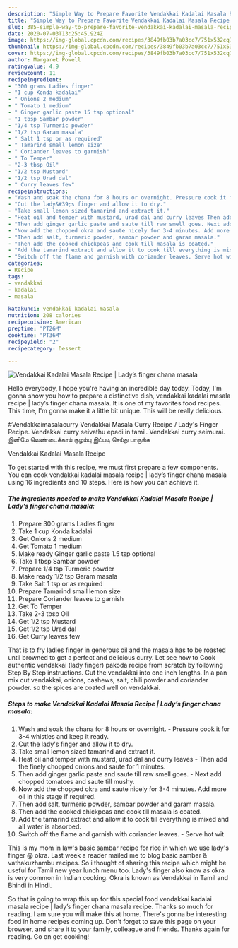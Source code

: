 ```yaml
---
description: "Simple Way to Prepare Favorite Vendakkai Kadalai Masala Recipe | Lady’s finger chana masala"
title: "Simple Way to Prepare Favorite Vendakkai Kadalai Masala Recipe | Lady’s finger chana masala"
slug: 385-simple-way-to-prepare-favorite-vendakkai-kadalai-masala-recipe-ladys-finger-chana-masala
date: 2020-07-03T13:25:45.924Z
image: https://img-global.cpcdn.com/recipes/3849fb03b7a03cc7/751x532cq70/vendakkai-kadalai-masala-recipe-ladys-finger-chana-masala-recipe-main-photo.jpg
thumbnail: https://img-global.cpcdn.com/recipes/3849fb03b7a03cc7/751x532cq70/vendakkai-kadalai-masala-recipe-ladys-finger-chana-masala-recipe-main-photo.jpg
cover: https://img-global.cpcdn.com/recipes/3849fb03b7a03cc7/751x532cq70/vendakkai-kadalai-masala-recipe-ladys-finger-chana-masala-recipe-main-photo.jpg
author: Margaret Powell
ratingvalue: 4.9
reviewcount: 11
recipeingredient:
- "300 grams Ladies finger"
- "1 cup Konda kadalai"
- " Onions 2 medium"
- " Tomato 1 medium"
- " Ginger garlic paste 15 tsp optional"
- "1 tbsp Sambar powder"
- "1/4 tsp Turmeric powder"
- "1/2 tsp Garam masala"
- " Salt 1 tsp or as required"
- " Tamarind small lemon size"
- " Coriander leaves to garnish"
- " To Temper"
- "2-3 tbsp Oil"
- "1/2 tsp Mustard"
- "1/2 tsp Urad dal"
- " Curry leaves few"
recipeinstructions:
- "Wash and soak the chana for 8 hours or overnight. Pressure cook it for 3-4 whistles and keep it ready."
- "Cut the lady&#39;s finger and allow it to dry."
- "Take small lemon sized tamarind and extract it."
- "Heat oil and temper with mustard, urad dal and curry leaves Then add the finely chopped onions and saute for 1 minutes."
- "Then add ginger garlic paste and saute till raw smell goes. Next add chopped tomatoes and saute till mushy."
- "Now add the chopped okra and saute nicely for 3-4 minutes. Add more oil in this stage if required."
- "Then add salt, turmeric powder, sambar powder and garam masala."
- "Then add the cooked chickpeas and cook till masala is coated."
- "Add the tamarind extract and allow it to cook till everything is mixed and all water is absorbed."
- "Switch off the flame and garnish with coriander leaves. Serve hot wit"
categories:
- Recipe
tags:
- vendakkai
- kadalai
- masala

katakunci: vendakkai kadalai masala 
nutrition: 208 calories
recipecuisine: American
preptime: "PT26M"
cooktime: "PT36M"
recipeyield: "2"
recipecategory: Dessert

---
```



![Vendakkai Kadalai Masala Recipe | Lady’s finger chana masala](https://img-global.cpcdn.com/recipes/3849fb03b7a03cc7/751x532cq70/vendakkai-kadalai-masala-recipe-ladys-finger-chana-masala-recipe-main-photo.jpg)

Hello everybody, I hope you're having an incredible day today. Today, I'm gonna show you how to prepare a distinctive dish, vendakkai kadalai masala recipe | lady’s finger chana masala. It is one of my favorites food recipes. This time, I'm gonna make it a little bit unique. This will be really delicious.

#Vendakkaimasalacurry Vendakkai Masala Curry Recipe / Lady&#39;s Finger Recipe. Vendakkai curry seivathu epadi in tamil. Vendakkai curry seimurai. இனிமே வெண்டைக்காய் குழம்பு இப்படி செய்து பாருங்க

Vendakkai Kadalai Masala Recipe 

To get started with this recipe, we must first prepare a few components. You can cook vendakkai kadalai masala recipe | lady’s finger chana masala using 16 ingredients and 10 steps. Here is how you can achieve it.

<!--inarticleads1-->

##### The ingredients needed to make Vendakkai Kadalai Masala Recipe | Lady’s finger chana masala:

1. Prepare 300 grams Ladies finger
1. Take 1 cup Konda kadalai
1. Get  Onions 2 medium
1. Get  Tomato 1 medium
1. Make ready  Ginger garlic paste 1.5 tsp optional
1. Take 1 tbsp Sambar powder
1. Prepare 1/4 tsp Turmeric powder
1. Make ready 1/2 tsp Garam masala
1. Take  Salt 1 tsp or as required
1. Prepare  Tamarind small lemon size
1. Prepare  Coriander leaves to garnish
1. Get  To Temper
1. Take 2-3 tbsp Oil
1. Get 1/2 tsp Mustard
1. Get 1/2 tsp Urad dal
1. Get  Curry leaves few


That is to fry ladies finger in generous oil and the masala has to be roasted until browned to get a perfect and delicious curry. Let see how to Cook authentic vendakkai (lady finger) pakoda recipe from scratch by following Step By Step instructions. Cut the vendakkai into one inch lengths. In a pan mix cut vendakkai, onions, cashews, salt, chili powder and coriander powder. so the spices are coated well on vendakkai. 

<!--inarticleads2-->

##### Steps to make Vendakkai Kadalai Masala Recipe | Lady’s finger chana masala:

1. Wash and soak the chana for 8 hours or overnight. - Pressure cook it for 3-4 whistles and keep it ready.
1. Cut the lady&#39;s finger and allow it to dry.
1. Take small lemon sized tamarind and extract it.
1. Heat oil and temper with mustard, urad dal and curry leaves - Then add the finely chopped onions and saute for 1 minutes.
1. Then add ginger garlic paste and saute till raw smell goes. - Next add chopped tomatoes and saute till mushy.
1. Now add the chopped okra and saute nicely for 3-4 minutes. Add more oil in this stage if required.
1. Then add salt, turmeric powder, sambar powder and garam masala.
1. Then add the cooked chickpeas and cook till masala is coated.
1. Add the tamarind extract and allow it to cook till everything is mixed and all water is absorbed.
1. Switch off the flame and garnish with coriander leaves. - Serve hot wit


This is my mom in law&#39;s basic sambar recipe for rice in which we use lady&#39;s finger @ okra. Last week a reader mailed me to blog basic sambar &amp; vathakuzhambu recipes. So i thought of sharing this recipe which might be useful for Tamil new year lunch menu too. Lady&#39;s finger also know as okra is very common in Indian cooking. Okra is known as Vendakkai in Tamil and Bhindi in Hindi. 

So that is going to wrap this up for this special food vendakkai kadalai masala recipe | lady’s finger chana masala recipe. Thanks so much for reading. I am sure you will make this at home. There's gonna be interesting food in home recipes coming up. Don't forget to save this page on your browser, and share it to your family, colleague and friends. Thanks again for reading. Go on get cooking!
